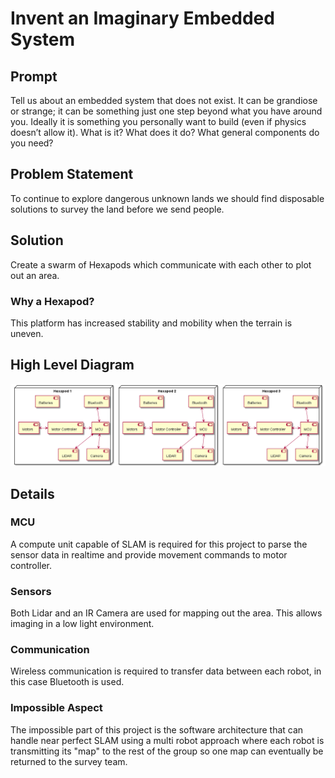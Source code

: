# Invent an Imaginary Embedded System

## Prompt
Tell us about an embedded system that does not exist. It can be grandiose or strange; it can be
something just one step beyond what you have around you. Ideally it is something you
personally want to build (even if physics doesn’t allow it). What is it? What does it do? What
general components do you need?

## Problem Statement
To continue to explore dangerous unknown lands we should find disposable solutions to survey the land before we send people.

## Solution
Create a swarm of Hexapods which communicate with each other to plot out an area.

### Why a Hexapod?
This platform has increased stability and mobility when the terrain is uneven.

## High Level Diagram
![Components of Hexapod](high-level-diagram.png?raw=true "High Level Diagram")

## Details

### MCU
A compute unit capable of SLAM is required for this project to parse the sensor data in realtime and provide movement commands to motor controller.

### Sensors
Both Lidar and an IR Camera are used for mapping out the area. This allows imaging in a low light environment.

### Communication
Wireless communication is required to transfer data between each robot, in this case Bluetooth is used.

### Impossible Aspect
The impossible part of this project is the software architecture that can handle near perfect SLAM using a multi robot approach where each robot is transmitting its "map" to the rest of the group so one map can eventually be returned to the survey team.